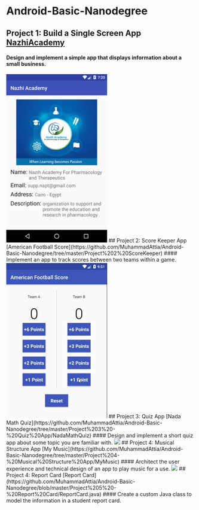 # Android-Basic-Nanodegree
## Project 1: Build a Single Screen App [NazhiAcademy](https://github.com/MuhammadAttia/Android-Basic-Nanodegree/tree/master/Project%201-%20Build%20a%20Single%20Screen%20App/NazhiAcademy)
#### Design and implement a simple app that displays information about a small business.
<img src="https://github.com/MuhammadAttia/Android-Basic-Nanodegree/blob/master/Project%201-%20Build%20a%20Single%20Screen%20App/NazhiAcademy/nazhi.png" width=270 hight=270>
## Project 2: Score Keeper App [American Football Score](https://github.com/MuhammadAttia/Android-Basic-Nanodegree/tree/master/Project%202%20ScoreKeeper)
#### Implement an app to track scores between two teams within a game.
<img src="https://github.com/MuhammadAttia/Android-Basic-Nanodegree/blob/master/Project%202%20ScoreKeeper/Score%20Keeper%20App.gif" width=270 hight=270>
## Project 3: Quiz App [Nada Math Quiz](https://github.com/MuhammadAttia/Android-Basic-Nanodegree/tree/master/Project%203%20-%20Quiz%20App/NadaMathQuiz)
#### Design and implement a short quiz app about some topic you are familiar with.
<img src="https://github.com/MuhammadAttia/Android-Basic-Nanodegree/blob/master/Project%203%20-%20Quiz%20App/nadaMath.gif" width=270 hight=270>
## Project 4: Musical Structure App [My Music](https://github.com/MuhammadAttia/Android-Basic-Nanodegree/tree/master/Project%204-%20Musical%20Structure%20App/MyMusic)
#### Architect the user experience and technical design of an app to play music for a use.
<img src="https://github.com/MuhammadAttia/Android-Basic-Nanodegree/blob/master/Project%204-%20Musical%20Structure%20App/music.gif" width=270 hight=270>
## Project 4: Report Card [Report Card](https://github.com/MuhammadAttia/Android-Basic-Nanodegree/blob/master/Project%205%20-%20Report%20Card/ReportCard.java)
#### Create a custom Java class to model the information in a student report card.
